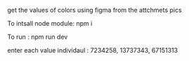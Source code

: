 get the values of colors using figma from the attchmets pics

To intsall node module:
npm i

To run :
npm run dev

enter each value individaul :
7234258, 13737343, 67151313
